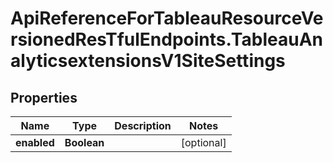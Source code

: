 # ApiReferenceForTableauResourceVersionedResTfulEndpoints.TableauAnalyticsextensionsV1SiteSettings

## Properties

Name | Type | Description | Notes
------------ | ------------- | ------------- | -------------
**enabled** | **Boolean** |  | [optional] 


